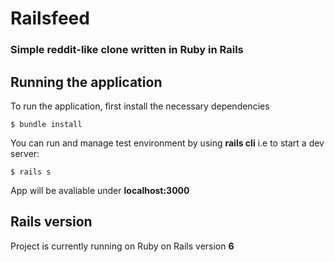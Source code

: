# Railsfeed
### Simple reddit-like clone written in Ruby in Rails

## Running the application

To run the application, first install the necessary dependencies
```shell
$ bundle install
```

You can run and manage test environment by using **rails cli** i.e to start a dev server:
```shell
$ rails s
```

App will be avaliable under **localhost:3000**


## Rails version
Project is currently running on Ruby on Rails version **6**
